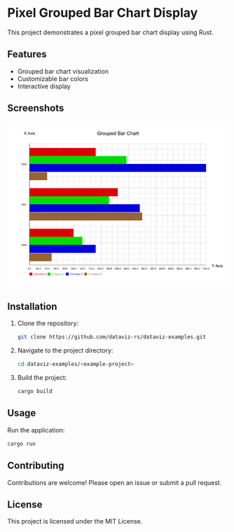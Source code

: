 # Pixel Grouped Bar Chart Display

This project demonstrates a pixel grouped bar chart display using Rust.

## Features

- Grouped bar chart visualization
- Customizable bar colors
- Interactive display

## Screenshots

<img src="./screenshots/grouped_horizontal_bar_chart.png" alt="" width="600px">

## Installation

1. Clone the repository:
    ```sh
    git clone https://github.com/dataviz-rs/dataviz-examples.git
    ```
2. Navigate to the project directory:
    ```sh
    cd dataviz-examples/<example-project>
    ```
3. Build the project:
    ```sh
    cargo build
    ```

## Usage

Run the application:
```sh
cargo run
```

## Contributing

Contributions are welcome! Please open an issue or submit a pull request.

## License

This project is licensed under the MIT License.